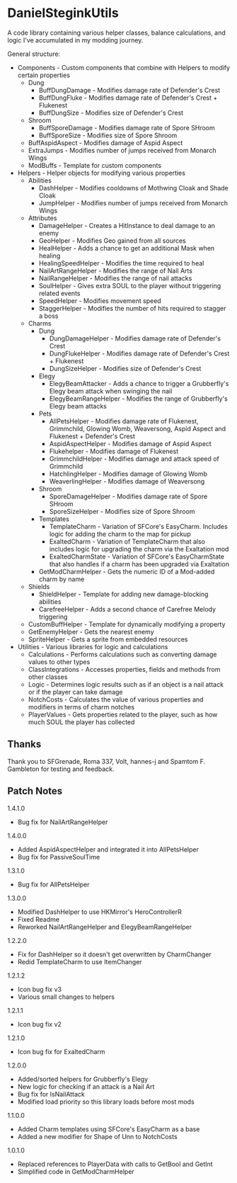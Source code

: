 # DanielSteginkUtils

A code library containing various helper classes, balance calculations, and logic I've accumulated in my modding journey.

General structure:
- Components - Custom components that combine with Helpers to modify certain properties
	- Dung
		- BuffDungDamage - Modifies damage rate of Defender's Crest
		- BuffDungFluke - Modifies damage rate of Defender's Crest + Flukenest
		- BuffDungSize - Modifies size of Defender's Crest
	- Shroom
		- BuffSporeDamage - Modifies damage rate of Spore SHroom
		- BuffSporeSize - Modifies size of Spore Shroom
	- BuffAspidAspect - Modifies damage of Aspid Aspect
	- ExtraJumps - Modifies number of jumps received from Monarch Wings
	- ModBuffs - Template for custom components
- Helpers - Helper objects for modifying various properties
	- Abilities
		- DashHelper - Modifies cooldowns of Mothwing Cloak and Shade Cloak
		- JumpHelper - Modifies number of jumps received from Monarch Wings
	- Attributes
		- DamageHelper - Creates a HitInstance to deal damage to an enemy
		- GeoHelper - Modifies Geo gained from all sources
		- HealHelper - Adds a chance to get an additional Mask when healing
		- HealingSpeedHelper - Modifies the time required to heal
		- NailArtRangeHelper - Modifies the range of Nail Arts
		- NailRangeHelper - Modifies the range of nail attacks
		- SoulHelper - Gives extra SOUL to the player without triggering related events
		- SpeedHelper - Modifies movement speed
		- StaggerHelper - Modifies the number of hits required to stagger a boss
	- Charms
		- Dung
			- DungDamageHelper - Modifies damage rate of Defender's Crest
			- DungFlukeHelper - Modifies damage rate of Defender's Crest + Flukenest
			- DungSizeHelper - Modifies size of Defender's Crest
		- Elegy
			- ElegyBeamAttacker - Adds a chance to trigger a Grubberfly's Elegy beam attack when swinging the nail
			- ElegyBeamRangeHelper - Modifies the range of Grubberfly's Elegy beam attacks
		- Pets
			- AllPetsHelper - Modifies damage rate of Flukenest, Grimmchild, Glowing Womb, Weaversong, Aspid Aspect and Flukenest + Defender's Crest
			- AspidAspectHelper - Modifies damage of Aspid Aspect
			- Flukehelper - Modifies damage of Flukenest
			- GrimmchildHelper - Modifies damage and attack speed of Grimmchild
			- HatchlingHelper - Modifies damage of Glowing Womb
			- WeaverlingHelper - Modifies damage of Weaversong
		- Shroom
			- SporeDamageHelper - Modifies damage rate of Spore SHroom
			- SporeSizeHelper - Modifies size of Spore Shroom
		- Templates
			- TemplateCharm - Variation of SFCore's EasyCharm. Includes logic for adding the charm to the map for pickup
			- ExaltedCharm - Variation of TemplateCharm that also includes logic for upgrading the charm via the Exaltation mod
			- ExaltedCharmState - Variation of SFCore's EasyCharmState that also handles if a charm has been upgraded via Exaltation
		- GetModCharmHelper - Gets the numeric ID of a Mod-added charm by name
	- Shields
		- ShieldHelper - Template for adding new damage-blocking abilities
		- CarefreeHelper - Adds a second chance of Carefree Melody triggering
	- CustomBuffHelper - Template for dynamically modifying a property
	- GetEnemyHelper - Gets the nearest enemy
	- SpriteHelper - Gets a sprite from embedded resources
- Utilities - Various libraries for logic and calculations
	- Calculations - Performs calculations such as converting damage values to other types
	- ClassIntegrations - Accesses properties, fields and methods from other classes
	- Logic - Determines logic results such as if an object is a nail attack or if the player can take damage
	- NotchCosts - Calculates the value of various properties and modifiers in terms of charm notches
	- PlayerValues - Gets properties related to the player, such as how much SOUL the player has collected

## Thanks
Thank you to SFGrenade, Roma 337, Volt, hannes-j and Spamtom F. Gambleton for testing and feedback.

## Patch Notes
1.4.1.0
- Bug fix for NailArtRangeHelper

1.4.0.0
- Added AspidAspectHelper and integrated it into AllPetsHelper
- Bug fix for PassiveSoulTime

1.3.1.0
- Bug fix for AllPetsHelper

1.3.0.0
- Modified DashHelper to use HKMirror's HeroControllerR
- Fixed Readme
- Reworked NailArtRangeHelper and ElegyBeamRangeHelper

1.2.2.0
- Fix for DashHelper so it doesn't get overwritten by CharmChanger
- Redid TemplateCharm to use ItemChanger

1.2.1.2
- Icon bug fix v3
- Various small changes to helpers

1.2.1.1
- Icon bug fix v2

1.2.1.0
- Icon bug fix for ExaltedCharm

1.2.0.0
- Added/sorted helpers for Grubberfly's Elegy
- New logic for checking if an attack is a Nail Art
- Bug fix for IsNailAttack
- Modified load priority so this library loads before most mods

1.1.0.0
- Added Charm templates using SFCore's EasyCharm as a base
- Added a new modifier for Shape of Unn to NotchCosts

1.0.1.0
- Replaced references to PlayerData with calls to GetBool and GetInt
- Simplified code in GetModCharmHelper
